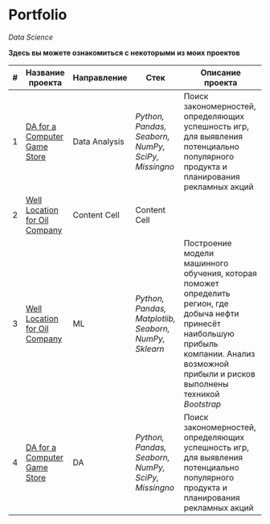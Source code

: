 # Portfolio
*Data Science*

**Здесь вы можете ознакомиться с некоторыми из моих проектов**

| #  | Название проекта | Направление | Стек | Описание проекта |
| -- | ----------------------------- | ------------- | ------------- | ------------- |
| 1  | [DA for a Computer Game Store](https://github.com/allenbext/Portfolio/tree/main/DA%20for%20a%20Computer%20Game%20Store%20) | Data Analysis | *Python, Pandas, Seaborn, NumPy, SciPy, Missingno*  | Поиск закономерностей, определяющих успешность игр, для выявления потенциально популярного продукта и планирования рекламных акций|
| 2  | [Well Location for Oil Company](https://github.com/allenbext/Portfolio/tree/main/Well%20Location%20for%20Oil%20Company%20) | Content Cell  | Content Cell  |
| 3  | [Well Location for Oil Company](https://github.com/allenbext/Portfolio/tree/main/Well%20Location%20for%20Oil%20Company) | ML | *Python, Pandas, Matplotlib, Seaborn, NumPy, Sklearn* | Построение модели машинного обучения, которая поможет определить регион, где добыча нефти принесёт наибольшую прибыль компании. Анализ возможной прибыли и рисков выполнены техникой *Bootstrap* |
| 4  | [DA for a Computer Game Store](https://github.com/allenbext/Portfolio/tree/main/DA%20for%20a%20Computer%20Game%20Store%20) | DA | *Python, Pandas, Seaborn, NumPy, SciPy, Missingno*  | Поиск закономерностей, определяющих успешность игр, для выявления потенциально популярного продукта и планирования рекламных акций|
